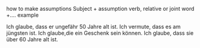 how to make assumptions
Subject + assumption verb, relative or joint word +....
example

Ich glaube, dass er ungefähr 50 Jahre alt ist.
Ich vermute, dass es am jüngsten ist.
Ich glaube,die ein Geschenk sein können.
Ich glaube, dass sie über 60 Jahre alt ist.
